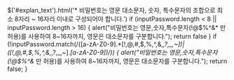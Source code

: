 $('#explan_text').html('* 비밀번호는 영문 대소문자, 숫자, 특수문자의 조합으로 최소 8자리 ~ 16자리 이내로 구성되어야 합니다.')
if (inputPassword.length < 8 || inputPassword.length > 16) {
    alert("비밀번호는 영문,숫자,특수문자(!@$%^&* 만 허용)를 사용하여 8~16자까지, 영문은 대소문자를 구분합니다.");
    return false
}
if (!inputPassword.match(/([a-zA-Z0-9].*[!,@,#,$,%,^,&,*,?,_,~])|([!,@,#,$,%,^,&,*,?,_,~].*[a-zA-Z0-9])/)) {
    alert("비밀번호는 영문,숫자,특수문자(!@$%^&* 만 허용)를 사용하여 8~16자까지, 영문은 대소문자를 구분합니다.");
    return false;
}
